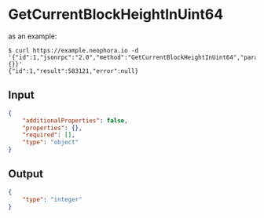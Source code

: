 # GetCurrentBlockHeightInUint64

as an example:

```
$ curl https://example.neophora.io -d '{"id":1,"jsonrpc":"2.0","method":"GetCurrentBlockHeightInUint64","params":{}}'
{"id":1,"result":583121,"error":null}
```


## Input

```json
{
    "additionalProperties": false,
    "properties": {},
    "required": [],
    "type": "object"
}
```

## Output

```json
{
    "type": "integer"
}
```


